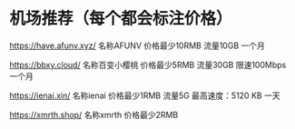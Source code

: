 # 机场推荐（每个都会标注价格）
https://have.afunv.xyz/ 名称AFUNV 价格最少10RMB 流量10GB 一个月


https://bbxy.cloud/ 名称百变小樱桃 价格最少5RMB 流量30GB 限速100Mbps 一个月


https://ienai.xin/ 名称ienai 价格最少1RMB 流量5G 最高速度：5120 KB 一天


https://xmrth.shop/ 名称xmrth 价格最少2RMB 
